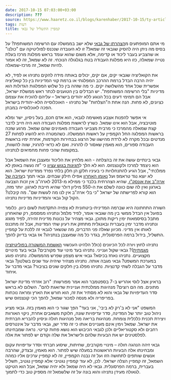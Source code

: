 ```yaml
---
date: 2017-10-15 07:03:00+03:00
description: ???
source: https://www.haaretz.co.il/blogs/karenhaber/2017-10-15/ty-article/0000017f-f8ca-d2d5-a9ff-f8ce1e230000
tags: דעות
title: קמפיין התשליל של גבאי
---
```


מי אתם המופתעים מ[הצהרתו של גבאי](/news/politi/2017-10-14/ty-article/0000017f-e229-d38f-a57f-e67b8ca50000) שלא ישב בממשלה עם הרשימה המשותפת? על בסיס מה ניתן היה להסיק שגבאי זה שמאל? זו לא העובדה שנכנס לפוליטיקה עם "כולנו" או שהצביע בעבר ליכוד או קדימה, אלא משום שהוא עומד בראש מפלגת מרכז בעלת נטייה שמאלה, כזו היא מפלגת העבודה בטח בגלגולה הנוכחי. זה לא שמאל, זה לא אמור להיות שמאל, זה מרכז-שמאלה. 

את הקואליציה שגבאי יקים, אם יקים, יכולים באותה מידה להקים נתניהו או לפיד, לא יהיה הרבה הבדל ברמת ההרכב המפלגתי או ברמת קווי המדיניות בין כל קואליציה אפשרית שכל אחד מהשלושה יקים. כי מה שזהה בין כל שלוש המפלגות הגדולות הוא מדיניות "בלי הרשימה המשותפת". יש הבדלים בין הטוענים לכתר ראש ממשלת ישראל, אבל הם תמימי דעים בכל הנוגע ללא יהודים בישראל – עליהם להוכיח את עצמם כציונים, לא פחות. הנה אחת ה"הצלחות" של נתניהו - האוכלוסייה הלא-יהודית בישראל הפכה לאוכלוסייה במבחן. 

אי אפשר להפנות אצבע מאשימה לגבאי, הוא אדם חכם, בעל ניסיון, ישר ומלא מוטיבציה, אבל הוא אינו שמאל. כשרץ לראשות מפלגת העבודה הוא היה חייב לדבר קצת שמאלה מהמרכז כי מרבית מצביעי העבודה מאמינים שהם שמאל. מרגע שזכה בראשות המפלגה החל הקמפיין על ראשות הממשלה. כשהמטרה היא להשיג לפחות 27 מנדטים ובכל מקרה לא לרדת מהישגו של הרצוג בבחירות הקודמות, אחרת ימיו בראשות העבודה ספורים, הוא מאמין שאסור לו להרגיז. ואם לא כדאי להרגיז, שווה להשוות, במקומות שהכי פחות מחמיאים לנתניהו. 

גבאי בינתיים עושה את זה בהצלחה - הוא מלחיץ את הליכוד ומעצבן את השמאל אבל הוא ניצמד למרכז ולקונצנזוס. הוא לא הלך ל[חגיגות בגוש עציון](/news/politi/2017-09-29/ty-article/.premium/0000017f-e394-d7b2-a77f-e397a7950000) כי "זה נעשה באופן לא ממלכתי", אבל הגיע להתנחלויות כי בעיניו חלקן הן חלק בלתי נפרד ממדינת ישראל. הוא לא יוצא נגד טראמפ ועל [נאומו האחרון](/news/world/america/2017-10-13/ty-article/0000017f-e233-d9aa-afff-fb7b6a170000) אפילו חילק שבחים. גבאי תמך ב[עזיבה של ארה"ב את אונסק"ו](/news/world/america/2017-10-12/ty-article/0000017f-e252-d9aa-afff-fb5aa3720000), שהיא הצהרתית בלבד כי ממילא מ-2013 לארה"ב אין זכות הצבעה בארגון ואין לה שום כוונה לשלם את ה-550 מיליון דולר שהיא חייבת לארגון. יותר מזה, הוא קורא לפרישתה של ישראל "כי בלי ארה"ב אין לנו מה לעשות שם". מה קיבלנו? הקול קול גבאי והמדיניות מדיניות נתניהו. 

השורה התחתונה היא שברמה המדינית-ביטחונית לא צפויה התקדמות לשום כיוון. כלומר בפועל אין הבדל ממשי בין מה שגבאי אומר, לפיד מלמל ונתניהו ממסמס, רק שהאחרון מתבל בסיסמאות ימין ריקות מתוכן. גבאי מצהיר על נכונות מדינית זהירה, לפיד מזגזג ונתניהו מדבר ימין בעברית ובאנגלית מתחזק את רעיון שתי המדינות, אבל זה מתכנס לאותו אין מדיני. מכיוון שאלה פני הדברים, מה שנשאר לגבאי זה ללכת על קמפיין התשליל, בידול ברמה הפרסונלית, בגדר כל מה שמעצבן בנתניהו? אז גבאי בדיוק להפך. 

נתניהו לחוץ ויורה לכל הכיוונים (כולל הלהיט העכשווי [האשמת המשטרה בפוליטיזציה מגמתית](/news/politi/2017-10-14/ty-article/0000017f-e213-d568-ad7f-f37be0e60000))? גבאי שקול וענייני. נתניהו בעד מינוי עוד מקורבים? גבאי בעד מינויים מקצועיים. נתניהו נאחז בכיסא? גבאי איש מצפון שפרש מהממשלה. נתניהו פוגע במערכת המשפט? גבאי מגבה אותה. נתניהו מצהיר שיהיה עוד שנים בשלטון? גבאי מדבר על הגבלה לשתי קדנציות. נתניהו מפלג בין חלקים שונים בציבור? גבאי מדבר על איחוד. 

בראיון אצל לוסי אהריש ב-7 בספטמבר הוא אמר מפורשות: "רוב אזרחי מדינת ישראל מתונים. מה הם רוצים? מנהיגות ממלכתית ועניינית שדואגת להם". השלום לא בראש סדר העדיפויות של גבאי והוא לא מסתיר את זה, הוא חורש את הארץ ומראה נוכחות בפריפריה ולא מנסה למכור שמאל, להפך הכי קונצנזוס שיש. 

המשפט "אני לא ב'רק לא ביבי', אני בעד" הפך שגור כי הוא מאמין בזה. גבאי מציע ניהול טוב יותר של המדינה, סדר עדיפויות שונה, חלוקת משאבים אחרת, ניקוי האורוות ויצירת תכנית כלכלית צומחת. מנהיגות בריאה מול מנהיגות חולה וניסיון להבריא חברתית את ישראל. שמאל וימין אינם מעניינים אותו כי זה סדר ישן, גבאי מדבר על אינטרסים רחבים ולא סקטוריאליים ולכן לגבאי הכיבוש הוא נושא פחות קריטי. נראה שמבחינתו לפלסטינים יש את הבעיות שלהם ולישראל את שלה וקודם יש לפתור את אלה. 

גבאי זיהה הנהגה חולה – מינויי מקורבים, שחיתות, שיסוע חברתי וסדר עדיפויות עקום ומבחינתו אלה הבעיות הראשונות במעלה שיש לפתור. הוא מאמין, ובצדק, שהרבה אנשים שותפים לתחושה הזו ועל זה נבנה הקמפיין, זה לא קמפיין ערכים אליו כמהה השמאל, זה קמפיין הצלה ישראלי. לכן, לא עוד קמפיין נגטיבי אלא קמפיין נגטיב, תשליל בעברית, ברמה הפרסונלית. גבאי לא היה שמאל ולא יהיה שמאל, אבל הוא הטיקט לגאולה מעידן נתניהו והוא בונה על זה שלשמאל זה מספיק טוב כדי לתמוך.